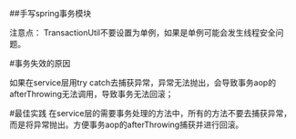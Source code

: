 ##手写spring事务模块

注意点：
TransactionUtil不要设置为单例，如果是单例可能会发生线程安全问题。


#事务失效的原因

如果在service层用try catch去捕获异常，异常无法抛出，会导致事务aop的afterThrowing无法调用，导致事务无法回滚；


#最佳实践
在service层的需要事务处理的方法中，所有的方法不要去捕获异常，而是将异常抛出。方便事务aop的afterThrowing捕获并进行回滚。